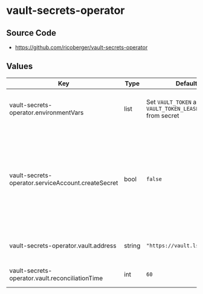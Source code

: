 # vault-secrets-operator

## Source Code

* <https://github.com/ricoberger/vault-secrets-operator>

## Values

| Key | Type | Default | Description |
|-----|------|---------|-------------|
| vault-secrets-operator.environmentVars | list | Set `VAULT_TOKEN` and `VAULT_TOKEN_LEASE_DURATION` from secret | Additional environment variables used to configure the operator |
| vault-secrets-operator.serviceAccount.createSecret | bool | `false` | Disable creation of a secret for the service account. It shouldn't be needed and it conflicts with the secret we create that contains the credentials for talking to Vault. |
| vault-secrets-operator.vault.address | string | `"https://vault.lsst.codes"` | URL of the underlying Vault implementation |
| vault-secrets-operator.vault.reconciliationTime | int | `60` | Sync secrets from vault on this cadence |